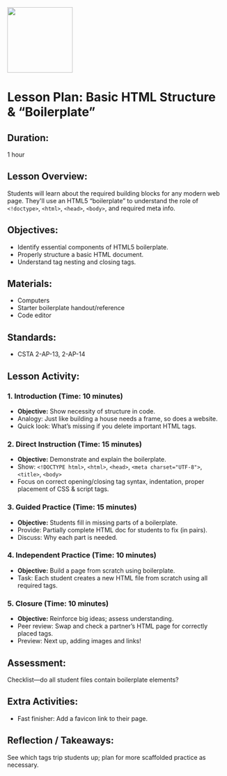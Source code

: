 <img src="https://github.com/Hgp-GeniusLabs/Curriculum/blob/10734f2c827128dde773ea4f266d154d46977866/Org-Wide/Assets/hgp_logo_original.png" width="150"/>

# Lesson Plan: Basic HTML Structure & “Boilerplate”

## **Duration:**
1 hour

## **Lesson Overview:**
Students will learn about the required building blocks for any modern web page. They'll use an HTML5 “boilerplate” to understand the role of `<!doctype>`, `<html>`, `<head>`, `<body>`, and required meta info.

## **Objectives:**
- Identify essential components of HTML5 boilerplate.
- Properly structure a basic HTML document.
- Understand tag nesting and closing tags.

## **Materials:**
- Computers
- Starter boilerplate handout/reference
- Code editor

## **Standards:**
- CSTA 2-AP-13, 2-AP-14

## **Lesson Activity:**

### 1. **Introduction (Time: 10 minutes)**
   - **Objective:** Show necessity of structure in code.
   - Analogy: Just like building a house needs a frame, so does a website.
   - Quick look: What’s missing if you delete important HTML tags.

### 2. **Direct Instruction (Time: 15 minutes)**
   - **Objective:** Demonstrate and explain the boilerplate.
   - Show: `<!DOCTYPE html>`, `<html>`, `<head>`, `<meta charset="UTF-8">`, `<title>`, `<body>`
   - Focus on correct opening/closing tag syntax, indentation, proper placement of CSS & script tags.

### 3. **Guided Practice (Time: 15 minutes)**
   - **Objective:** Students fill in missing parts of a boilerplate.
   - Provide: Partially complete HTML doc for students to fix (in pairs).
   - Discuss: Why each part is needed.

### 4. **Independent Practice (Time: 10 minutes)**
   - **Objective:** Build a page from scratch using boilerplate.
   - Task: Each student creates a new HTML file from scratch using all required tags.

### 5. **Closure (Time: 10 minutes)**
   - **Objective:** Reinforce big ideas; assess understanding.
   - Peer review: Swap and check a partner’s HTML page for correctly placed tags.
   - Preview: Next up, adding images and links!

## **Assessment:**
Checklist—do all student files contain boilerplate elements?

## **Extra Activities:**
- Fast finisher: Add a favicon link to their page.

## **Reflection / Takeaways:**
See which tags trip students up; plan for more scaffolded practice as necessary.

